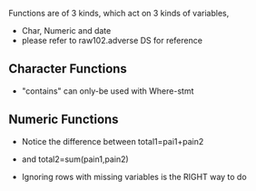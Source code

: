 Functions are of 3 kinds, which act on 3 kinds of variables, 
* Char, Numeric and date
* please refer to raw102.adverse DS for reference

## Character Functions
* "contains" can only-be used with Where-stmt

## Numeric Functions
* Notice the difference between total1=pai1+pain2
* and total2=sum(pain1,pain2)

* Ignoring rows with missing variables is the RIGHT way to do
